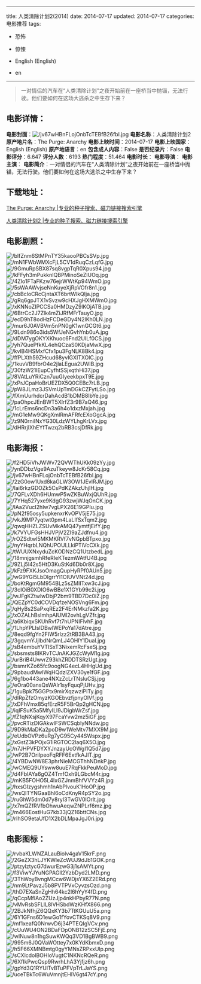 
---
title: 人类清除计划2(2014)
date: 2014-07-17
updated: 2014-07-17
categories: 电影推荐
tags:
- 恐怖
- 惊悚

- English (English)
- en
---


> 一对情侣的汽车在“人类清除计划”之夜开始前在一座桥当中抛锚，无法行驶。他们要如何在这场大逃杀之中生存下来？

## **电影详情**：

**电影封面**：<img src="https://image.tmdb.org/t/p/w200/jv67wHBnFLojOnbTcTEBfB26fbl.jpg" alt="/jv67wHBnFLojOnbTcTEBfB26fbl.jpg" title="/jv67wHBnFLojOnbTcTEBfB26fbl.jpg">
**电影名称**：人类清除计划2
**原产地片名**：The Purge: Anarchy
**电影上映时间**：2014-07-17
**电影上映国家**：English (English)
**原产地语言**：en
**包含成人内容**：False
**是否纪录片**：False
**电影评分**：6.647
**评分人数**：6193
**热门程度**：51.464
**电影时长**：
**电影导演**：
**电影主演**：
**电影简介**：一对情侣的汽车在“人类清除计划”之夜开始前在一座桥当中抛锚，无法行驶。他们要如何在这场大逃杀之中生存下来？

## **下载地址**：
[The Purge: Anarchy |专业的种子搜索、磁力链接搜索引擎](https://movie.amd794.com:2083/?search=The%20Purge%3A%20Anarchy&ordering=&mode=match_phrase&page_size=10&page=1)

[人类清除计划2 |专业的种子搜索、磁力链接搜索引擎](https://movie.amd794.com:2083/?search=%E4%BA%BA%E7%B1%BB%E6%B8%85%E9%99%A4%E8%AE%A1%E5%88%922&ordering=&mode=match_phrase&page_size=10&page=1)
 

## **电影剧照**：
<img src="https://image.tmdb.org/t/p/original/blfZnm6StMPnTY35kaooPBCsSVp.jpg" alt="/blfZnm6StMPnTY35kaooPBCsSVp.jpg" title="/blfZnm6StMPnTY35kaooPBCsSVp.jpg"><img src="https://image.tmdb.org/t/p/original/mN1FWbWMXcFjL5CV1dRuqCzLqfG.jpg" alt="/mN1FWbWMXcFjL5CV1dRuqCzLqfG.jpg" title="/mN1FWbWMXcFjL5CV1dRuqCzLqfG.jpg"><img src="https://image.tmdb.org/t/p/original/9GmuRpSBX87sq8vgpTqR0Xpus94.jpg" alt="/9GmuRpSBX87sq8vgpTqR0Xpus94.jpg" title="/9GmuRpSBX87sq8vgpTqR0Xpus94.jpg"><img src="https://image.tmdb.org/t/p/original/kFFyh3mPukknIQBPMinoSeZIUOq.jpg" alt="/kFFyh3mPukknIQBPMinoSeZIUOq.jpg" title="/kFFyh3mPukknIQBPMinoSeZIUOq.jpg"><img src="https://image.tmdb.org/t/p/original/4Zlo1FTaFKzw76ejrWWtKp94WmO.jpg" alt="/4Zlo1FTaFKzw76ejrWWtKp94WmO.jpg" title="/4Zlo1FTaFKzw76ejrWWtKp94WmO.jpg"><img src="https://image.tmdb.org/t/p/original/5sWAAWvjseNnKuyeXjRpVOfr8n1.jpg" alt="/5sWAAWvjseNnKuyeXjRpVOfr8n1.jpg" title="/5sWAAWvjseNnKuyeXjRpVOfr8n1.jpg"><img src="https://image.tmdb.org/t/p/original/cbBcloCRcCjntaXT6brtWlkQIja.jpg" alt="/cbBcloCRcCjntaXT6brtWlkQIja.jpg" title="/cbBcloCRcCjntaXT6brtWlkQIja.jpg"><img src="https://image.tmdb.org/t/p/original/gRq6gpJTX1vSvzw9cHXJgHXMWmO.jpg" alt="/gRq6gpJTX1vSvzw9cHXJgHXMWmO.jpg" title="/gRq6gpJTX1vSvzw9cHXJgHXMWmO.jpg"><img src="https://image.tmdb.org/t/p/original/xKNNoZIPCCSa0HMDzyZ9lKOjATB.jpg" alt="/xKNNoZIPCCSa0HMDzyZ9lKOjATB.jpg" title="/xKNNoZIPCCSa0HMDzyZ9lKOjATB.jpg"><img src="https://image.tmdb.org/t/p/original/6BtrCc2J7Zlk4mZiJRfMFrTauyO.jpg" alt="/6BtrCc2J7Zlk4mZiJRfMFrTauyO.jpg" title="/6BtrCc2J7Zlk4mZiJRfMFrTauyO.jpg"><img src="https://image.tmdb.org/t/p/original/ecD9hT8odHzFCDeGDy4N2IKh0LN.jpg" alt="/ecD9hT8odHzFCDeGDy4N2IKh0LN.jpg" title="/ecD9hT8odHzFCDeGDy4N2IKh0LN.jpg"><img src="https://image.tmdb.org/t/p/original/mur6J0AVBVm5nPN0gK1wnGCGt6.jpg" alt="/mur6J0AVBVm5nPN0gK1wnGCGt6.jpg" title="/mur6J0AVBVm5nPN0gK1wnGCGt6.jpg"><img src="https://image.tmdb.org/t/p/original/9Ldn986o3ids5WfJeNGvhYnb0uA.jpg" alt="/9Ldn986o3ids5WfJeNGvhYnb0uA.jpg" title="/9Ldn986o3ids5WfJeNGvhYnb0uA.jpg"><img src="https://image.tmdb.org/t/p/original/dDM7ygOKYXKhuoc6Fnd2UILf0CS.jpg" alt="/dDM7ygOKYXKhuoc6Fnd2UILf0CS.jpg" title="/dDM7ygOKYXKhuoc6Fnd2UILf0CS.jpg"><img src="https://image.tmdb.org/t/p/original/yh7QuePfkKL4ehQCzaS0KDjaMwX.jpg" alt="/yh7QuePfkKL4ehQCzaS0KDjaMwX.jpg" title="/yh7QuePfkKL4ehQCzaS0KDjaMwX.jpg"><img src="https://image.tmdb.org/t/p/original/kvlB4HSMxfCfx1pu3FgNLK8Bk4.jpg" alt="/kvlB4HSMxfCfx1pu3FgNLK8Bk4.jpg" title="/kvlB4HSMxfCfx1pu3FgNLK8Bk4.jpg"><img src="https://image.tmdb.org/t/p/original/ffPLXth59ZHcud68yvIGXITXOlC.jpg" alt="/ffPLXth59ZHcud68yvIGXITXOlC.jpg" title="/ffPLXth59ZHcud68yvIGXITXOlC.jpg"><img src="https://image.tmdb.org/t/p/original/1kuvVB9fbrO4e2jlaLEgua2UWIB.jpg" alt="/1kuvVB9fbrO4e2jlaLEgua2UWIB.jpg" title="/1kuvVB9fbrO4e2jlaLEgua2UWIB.jpg"><img src="https://image.tmdb.org/t/p/original/30fzW21IEupCyfhtSSjxqthHi37.jpg" alt="/30fzW21IEupCyfhtSSjxqthHi37.jpg" title="/30fzW21IEupCyfhtSSjxqthHi37.jpg"><img src="https://image.tmdb.org/t/p/original/8VAtLuYRiCzn7uuGIyeekbpxT9E.jpg" alt="/8VAtLuYRiCzn7uuGIyeekbpxT9E.jpg" title="/8VAtLuYRiCzn7uuGIyeekbpxT9E.jpg"><img src="https://image.tmdb.org/t/p/original/xPrJCpaHoBrUEZDX5Q0CEBc7rLB.jpg" alt="/xPrJCpaHoBrUEZDX5Q0CEBc7rLB.jpg" title="/xPrJCpaHoBrUEZDX5Q0CEBc7rLB.jpg"><img src="https://image.tmdb.org/t/p/original/pW8JLmz3JSVmUpTmDGkCZFytLSo.jpg" alt="/pW8JLmz3JSVmUpTmDGkCZFytLSo.jpg" title="/pW8JLmz3JSVmUpTmDGkCZFytLSo.jpg"><img src="https://image.tmdb.org/t/p/original/fXmUurhdcrDahAcdB1bDMB8IbYe.jpg" alt="/fXmUurhdcrDahAcdB1bDMB8IbYe.jpg" title="/fXmUurhdcrDahAcdB1bDMB8IbYe.jpg"><img src="https://image.tmdb.org/t/p/original/paOhpcJEnBWT5XlrfZ3r9B7aQ46.jpg" alt="/paOhpcJEnBWT5XlrfZ3r9B7aQ46.jpg" title="/paOhpcJEnBWT5XlrfZ3r9B7aQ46.jpg"><img src="https://image.tmdb.org/t/p/original/1cLrEms6ncDn3a6h4o1dxzMxjah.jpg" alt="/1cLrEms6ncDn3a6h4o1dxzMxjah.jpg" title="/1cLrEms6ncDn3a6h4o1dxzMxjah.jpg"><img src="https://image.tmdb.org/t/p/original/mG1eMw9QKgXmlRmAFRfcEXoGgcA.jpg" alt="/mG1eMw9QKgXmlRmAFRfcEXoGgcA.jpg" title="/mG1eMw9QKgXmlRmAFRfcEXoGgcA.jpg"><img src="https://image.tmdb.org/t/p/original/z9N0rniINxYG30LdzWYLhgKrLVx.jpg" alt="/z9N0rniINxYG30LdzWYLhgKrLVx.jpg" title="/z9N0rniINxYG30LdzWYLhgKrLVx.jpg"><img src="https://image.tmdb.org/t/p/original/dHRrjIXhEYfTwzq2bRB3csjDfRk.jpg" alt="/dHRrjIXhEYfTwzq2bRB3csjDfRk.jpg" title="/dHRrjIXhEYfTwzq2bRB3csjDfRk.jpg">

## **电影海报**：
<img src="https://image.tmdb.org/t/p/original/f2HD5iVhJWWv72QVWThUKk09zYy.jpg" alt="/f2HD5iVhJWWv72QVWThUKk09zYy.jpg" title="/f2HD5iVhJWWv72QVWThUKk09zYy.jpg"><img src="https://image.tmdb.org/t/p/original/ynDDbzVge9AzuTkeyw8JcKr58Cq.jpg" alt="/ynDDbzVge9AzuTkeyw8JcKr58Cq.jpg" title="/ynDDbzVge9AzuTkeyw8JcKr58Cq.jpg"><img src="https://image.tmdb.org/t/p/original/jv67wHBnFLojOnbTcTEBfB26fbl.jpg" alt="/jv67wHBnFLojOnbTcTEBfB26fbl.jpg" title="/jv67wHBnFLojOnbTcTEBfB26fbl.jpg"><img src="https://image.tmdb.org/t/p/original/2zG0ow1Uxd8kaGLW3OW1JEvlRJM.jpg" alt="/2zG0ow1Uxd8kaGLW3OW1JEvlRJM.jpg" title="/2zG0ow1Uxd8kaGLW3OW1JEvlRJM.jpg"><img src="https://image.tmdb.org/t/p/original/lai6rkzGDOZk5CsPdKZAkzUhjlH.jpg" alt="/lai6rkzGDOZk5CsPdKZAkzUhjlH.jpg" title="/lai6rkzGDOZk5CsPdKZAkzUhjlH.jpg"><img src="https://image.tmdb.org/t/p/original/7QFLvXDh6HUmwP5wZKBuWxjQUhR.jpg" alt="/7QFLvXDh6HUmwP5wZKBuWxjQUhR.jpg" title="/7QFLvXDh6HUmwP5wZKBuWxjQUhR.jpg"><img src="https://image.tmdb.org/t/p/original/7YHq527yxe9KdgG93zwjWJqOnCK.jpg" alt="/7YHq527yxe9KdgG93zwjWJqOnCK.jpg" title="/7YHq527yxe9KdgG93zwjWJqOnCK.jpg"><img src="https://image.tmdb.org/t/p/original/lAa2VucI2hIw7vgLPX26E19GPIu.jpg" alt="/lAa2VucI2hIw7vgLPX26E19GPIu.jpg" title="/lAa2VucI2hIw7vgLPX26E19GPIu.jpg"><img src="https://image.tmdb.org/t/p/original/pN2f95osy5upkenxrKvOPV5jE75.jpg" alt="/pN2f95osy5upkenxrKvOPV5jE75.jpg" title="/pN2f95osy5upkenxrKvOPV5jE75.jpg"><img src="https://image.tmdb.org/t/p/original/vkJ9MP7yqtwt0pm4LaLIfSxTqm2.jpg" alt="/vkJ9MP7yqtwt0pm4LaLIfSxTqm2.jpg" title="/vkJ9MP7yqtwt0pm4LaLIfSxTqm2.jpg"><img src="https://image.tmdb.org/t/p/original/qwqHHZLZSUvMkAMQ47ymtfjEifY.jpg" alt="/qwqHHZLZSUvMkAMQ47ymtfjEifY.jpg" title="/qwqHHZLZSUvMkAMQ47ymtfjEifY.jpg"><img src="https://image.tmdb.org/t/p/original/k7VYUFGsHHJVPjV2ZI9aZJdfnu4.jpg" alt="/k7VYUFGsHHJVPjV2ZI9aZJdfnu4.jpg" title="/k7VYUFGsHHJVPjV2ZI9aZJdfnu4.jpg"><img src="https://image.tmdb.org/t/p/original/rOZSdtwl5MKMKRVf7vNGpbBTpxo.jpg" alt="/rOZSdtwl5MKMKRVf7vNGpbBTpxo.jpg" title="/rOZSdtwl5MKMKRVf7vNGpbBTpxo.jpg"><img src="https://image.tmdb.org/t/p/original/nyYHqrbLNQhUPOULLkiPTiVcCXk.jpg" alt="/nyYHqrbLNQhUPOULLkiPTiVcCXk.jpg" title="/nyYHqrbLNQhUPOULLkiPTiVcCXk.jpg"><img src="https://image.tmdb.org/t/p/original/tWUUXNxyduZcKODNzCQ1UtzbedL.jpg" alt="/tWUUXNxyduZcKODNzCQ1UtzbedL.jpg" title="/tWUUXNxyduZcKODNzCQ1UtzbedL.jpg"><img src="https://image.tmdb.org/t/p/original/18mnjgsmhRfeRIeKTezmWAtfU4B.jpg" alt="/18mnjgsmhRfeRIeKTezmWAtfU4B.jpg" title="/18mnjgsmhRfeRIeKTezmWAtfU4B.jpg"><img src="https://image.tmdb.org/t/p/original/9ZLj5l42s5HtD3KuStKd6Db0r8X.jpg" alt="/9ZLj5l42s5HtD3KuStKd6Db0r8X.jpg" title="/9ZLj5l42s5HtD3KuStKd6Db0r8X.jpg"><img src="https://image.tmdb.org/t/p/original/kFz9FXKJsoOmagQupHyRPf0AUn5.jpg" alt="/kFz9FXKJsoOmagQupHyRPf0AUn5.jpg" title="/kFz9FXKJsoOmagQupHyRPf0AUn5.jpg"><img src="https://image.tmdb.org/t/p/original/wG9YGl5LbDIgrrYI1OIUVVNt24d.jpg" alt="/wG9YGl5LbDIgrrYI1OIUVVNt24d.jpg" title="/wG9YGl5LbDIgrrYI1OIUVVNt24d.jpg"><img src="https://image.tmdb.org/t/p/original/boKtRgmGM954BLz5sZMIITxw3cJ.jpg" alt="/boKtRgmGM954BLz5sZMIITxw3cJ.jpg" title="/boKtRgmGM954BLz5sZMIITxw3cJ.jpg"><img src="https://image.tmdb.org/t/p/original/3cIOiB0XDIO6wBBe1X1GYb99c2i.jpg" alt="/3cIOiB0XDIO6wBBe1X1GYb99c2i.jpg" title="/3cIOiB0XDIO6wBBe1X1GYb99c2i.jpg"><img src="https://image.tmdb.org/t/p/original/wJFgKZtwlwDbjP2bm9TBD7Dc0iZ.jpg" alt="/wJFgKZtwlwDbjP2bm9TBD7Dc0iZ.jpg" title="/wJFgKZtwlwDbjP2bm9TBD7Dc0iZ.jpg"><img src="https://image.tmdb.org/t/p/original/QEZpYC0dCOVDqfzeNOSVng6Fm.jpg" alt="/QEZpYC0dCOVDqfzeNOSVng6Fm.jpg" title="/QEZpYC0dCOVDqfzeNOSVng6Fm.jpg"><img src="https://image.tmdb.org/t/p/original/qHyBs2SaPxqREz2F4ErNMkzfa2K.jpg" alt="/qHyBs2SaPxqREz2F4ErNMkzfa2K.jpg" title="/qHyBs2SaPxqREz2F4ErNMkzfa2K.jpg"><img src="https://image.tmdb.org/t/p/original/xOZALhBsImhpAIUMl2ovhLgVZfr.jpg" alt="/xOZALhBsImhpAIUMl2ovhLgVZfr.jpg" title="/xOZALhBsImhpAIUMl2ovhLgVZfr.jpg"><img src="https://image.tmdb.org/t/p/original/a6KbiqxSKUhRvf7t7hUPNIFlvhF.jpg" alt="/a6KbiqxSKUhRvf7t7hUPNIFlvhF.jpg" title="/a6KbiqxSKUhRvf7t7hUPNIFlvhF.jpg"><img src="https://image.tmdb.org/t/p/original/1LhpYPLIsIDBwlWEPoYa17dAtre.jpg" alt="/1LhpYPLIsIDBwlWEPoYa17dAtre.jpg" title="/1LhpYPLIsIDBwlWEPoYa17dAtre.jpg"><img src="https://image.tmdb.org/t/p/original/8eqd9fgYn2FIW5rIzz2tRB3BA43.jpg" alt="/8eqd9fgYn2FIW5rIzz2tRB3BA43.jpg" title="/8eqd9fgYn2FIW5rIzz2tRB3BA43.jpg"><img src="https://image.tmdb.org/t/p/original/3gqvmYJjlbdNrQmLJ4OHlY1DuaI.jpg" alt="/3gqvmYJjlbdNrQmLJ4OHlY1DuaI.jpg" title="/3gqvmYJjlbdNrQmLJ4OHlY1DuaI.jpg"><img src="https://image.tmdb.org/t/p/original/sB4embuYVTISxT3NixemRcFseSj.jpg" alt="/sB4embuYVTISxT3NixemRcFseSj.jpg" title="/sB4embuYVTISxT3NixemRcFseSj.jpg"><img src="https://image.tmdb.org/t/p/original/sbsmsts8IKRvTCJnAKJGZcWyM1g.jpg" alt="/sbsmsts8IKRvTCJnAKJGZcWyM1g.jpg" title="/sbsmsts8IKRvTCJnAKJGZcWyM1g.jpg"><img src="https://image.tmdb.org/t/p/original/urBriB4UwvrZ93khZRDDTSRzUgt.jpg" alt="/urBriB4UwvrZ93khZRDDTSRzUgt.jpg" title="/urBriB4UwvrZ93khZRDDTSRzUgt.jpg"><img src="https://image.tmdb.org/t/p/original/bsmrKZo65fc9oogNG4ecL4HHgUd.jpg" alt="/bsmrKZo65fc9oogNG4ecL4HHgUd.jpg" title="/bsmrKZo65fc9oogNG4ecL4HHgUd.jpg"><img src="https://image.tmdb.org/t/p/original/9pbaudMwlWqHQdzlZXV30ye1fGF.jpg" alt="/9pbaudMwlWqHQdzlZXV30ye1fGF.jpg" title="/9pbaudMwlWqHQdzlZXV30ye1fGF.jpg"><img src="https://image.tmdb.org/t/p/original/6g1bo443ane4NXzZcLrTNsluCSj.jpg" alt="/6g1bo443ane4NXzZcLrTNsluCSj.jpg" title="/6g1bo443ane4NXzZcLrTNsluCSj.jpg"><img src="https://image.tmdb.org/t/p/original/eOra00ansQsWAlr1syFquqPjUHv.jpg" alt="/eOra00ansQsWAlr1syFquqPjUHv.jpg" title="/eOra00ansQsWAlr1syFquqPjUHv.jpg"><img src="https://image.tmdb.org/t/p/original/1guBpk75GGPtx9mirXqzwziPITy.jpg" alt="/1guBpk75GGPtx9mirXqzwziPITy.jpg" title="/1guBpk75GGPtx9mirXqzwziPITy.jpg"><img src="https://image.tmdb.org/t/p/original/dlRpZfzOmyzKGOEbvzfjpnyOlVf.jpg" alt="/dlRpZfzOmyzKGOEbvzfjpnyOlVf.jpg" title="/dlRpZfzOmyzKGOEbvzfjpnyOlVf.jpg"><img src="https://image.tmdb.org/t/p/original/xDFhVmx85qfErzR5F5BrQp2gHCN.jpg" alt="/xDFhVmx85qfErzR5F5BrQp2gHCN.jpg" title="/xDFhVmx85qfErzR5F5BrQp2gHCN.jpg"><img src="https://image.tmdb.org/t/p/original/iqIFSuK5a5MfyILI9JDigbWrZsf.jpg" alt="/iqIFSuK5a5MfyILI9JDigbWrZsf.jpg" title="/iqIFSuK5a5MfyILI9JDigbWrZsf.jpg"><img src="https://image.tmdb.org/t/p/original/fZ1qNXsjKqyX97FcaYvw2mz5iGF.jpg" alt="/fZ1qNXsjKqyX97FcaYvw2mz5iGF.jpg" title="/fZ1qNXsjKqyX97FcaYvw2mz5iGF.jpg"><img src="https://image.tmdb.org/t/p/original/pvcRTizDIGAkwlFSWCSqblyNNdw.jpg" alt="/pvcRTizDIGAkwlFSWCSqblyNNdw.jpg" title="/pvcRTizDIGAkwlFSWCSqblyNNdw.jpg"><img src="https://image.tmdb.org/t/p/original/9D9kMaDKa2poD9w1WeMtv7MXX9M.jpg" alt="/9D9kMaDKa2poD9w1WeMtv7MXX9M.jpg" title="/9D9kMaDKa2poD9w1WeMtv7MXX9M.jpg"><img src="https://image.tmdb.org/t/p/original/eUdbOVPz6uRg7yG95Cy44SWspx.jpg" alt="/eUdbOVPz6uRg7yG95Cy44SWspx.jpg" title="/eUdbOVPz6uRg7yG95Cy44SWspx.jpg"><img src="https://image.tmdb.org/t/p/original/xGstZ3kPOjxG1iRGTOC2laq6X5O.jpg" alt="/xGstZ3kPOjxG1iRGTOC2laq6X5O.jpg" title="/xGstZ3kPOjxG1iRGTOC2laq6X5O.jpg"><img src="https://image.tmdb.org/t/p/original/n7JHPVFDYXYJnzayUcOWgI1Q5d7.jpg" alt="/n7JHPVFDYXYJnzayUcOWgI1Q5d7.jpg" title="/n7JHPVFDYXYJnzayUcOWgI1Q5d7.jpg"><img src="https://image.tmdb.org/t/p/original/wP2B7OriIpeoFqRFF6ExtfkAJIT.jpg" alt="/wP2B7OriIpeoFqRFF6ExtfkAJIT.jpg" title="/wP2B7OriIpeoFqRFF6ExtfkAJIT.jpg"><img src="https://image.tmdb.org/t/p/original/4YBDwNW8E3phrNieMCGThhNDnkP.jpg" alt="/4YBDwNW8E3phrNieMCGThhNDnkP.jpg" title="/4YBDwNW8E3phrNieMCGThhNDnkP.jpg"><img src="https://image.tmdb.org/t/p/original/wCMEQ9UYsww8uuE7RqFkkPeuMoD.jpg" alt="/wCMEQ9UYsww8uuE7RqFkkPeuMoD.jpg" title="/wCMEQ9UYsww8uuE7RqFkkPeuMoD.jpg"><img src="https://image.tmdb.org/t/p/original/d4FblAYa6gOZ4TmfOxh9LGbcM4r.jpg" alt="/d4FblAYa6gOZ4TmfOxh9LGbcM4r.jpg" title="/d4FblAYa6gOZ4TmfOxh9LGbcM4r.jpg"><img src="https://image.tmdb.org/t/p/original/mKB5FOHO5L4IxGZJnmBhfVVYz4R.jpg" alt="/mKB5FOHO5L4IxGZJnmBhfVVYz4R.jpg" title="/mKB5FOHO5L4IxGZJnmBhfVVYz4R.jpg"><img src="https://image.tmdb.org/t/p/original/hxsGIzygshmh1nAbPlvouK1HoOP.jpg" alt="/hxsGIzygshmh1nAbPlvouK1HoOP.jpg" title="/hxsGIzygshmh1nAbPlvouK1HoOP.jpg"><img src="https://image.tmdb.org/t/p/original/wsQITYNGaaBhl6oCdKnyR4pSY2o.jpg" alt="/wsQITYNGaaBhl6oCdKnyR4pSY2o.jpg" title="/wsQITYNGaaBhl6oCdKnyR4pSY2o.jpg"><img src="https://image.tmdb.org/t/p/original/ruGhW5dm0d7y8ryI3TwGV0lOrlt.jpg" alt="/ruGhW5dm0d7y8ryI3TwGV0lOrlt.jpg" title="/ruGhW5dm0d7y8ryI3TwGV0lOrlt.jpg"><img src="https://image.tmdb.org/t/p/original/x7mQZfRVfbOhwuAeqwZNPLrf6mz.jpg" alt="/x7mQZfRVfbOhwuAeqwZNPLrf6mz.jpg" title="/x7mQZfRVfbOhwuAeqwZNPLrf6mz.jpg"><img src="https://image.tmdb.org/t/p/original/m466EostHuG7kb33jQZ16bttCNs.jpg" alt="/m466EostHuG7kb33jQZ16bttCNs.jpg" title="/m466EostHuG7kb33jQZ16bttCNs.jpg"><img src="https://image.tmdb.org/t/p/original/rIhSO9etaUfD1X2bDLMpaJgJ0ri.jpg" alt="/rIhSO9etaUfD1X2bDLMpaJgJ0ri.jpg" title="/rIhSO9etaUfD1X2bDLMpaJgJ0ri.jpg">

## **电影图标**：
<img src="https://image.tmdb.org/t/p/original/rvbaKLWNZALauBiolv4gaV15krF.png" alt="/rvbaKLWNZALauBiolv4gaV15krF.png" title="/rvbaKLWNZALauBiolv4gaV15krF.png"><img src="https://image.tmdb.org/t/p/original/2GeZX3hLJYKWleZcWUJ9dJb1GOK.png" alt="/2GeZX3hLJYKWleZcWUJ9dJb1GOK.png" title="/2GeZX3hLJYKWleZcWUJ9dJb1GOK.png"><img src="https://image.tmdb.org/t/p/original/ptzylztycG7dwurEzwG3j1sAMYt.png" alt="/ptzylztycG7dwurEzwG3j1sAMYt.png" title="/ptzylztycG7dwurEzwG3j1sAMYt.png"><img src="https://image.tmdb.org/t/p/original/f3ViwYJYuNGPAGll2YzbDyd2LMD.png" alt="/f3ViwYJYuNGPAGll2YzbDyd2LMD.png" title="/f3ViwYJYuNGPAGll2YzbDyd2LMD.png"><img src="https://image.tmdb.org/t/p/original/3ThWoyBvngMCcw6WDjsYX6Z2ERd.png" alt="/3ThWoyBvngMCcw6WDjsYX6Z2ERd.png" title="/3ThWoyBvngMCcw6WDjsYX6Z2ERd.png"><img src="https://image.tmdb.org/t/p/original/nm9LtPavzJ5b8PVTPVxCyvzsOzd.png" alt="/nm9LtPavzJ5b8PVTPVxCyvzsOzd.png" title="/nm9LtPavzJ5b8PVTPVxCyvzsOzd.png"><img src="https://image.tmdb.org/t/p/original/thD7EXaSnZgHh64kc2l6hYyY4fD.png" alt="/thD7EXaSnZgHh64kc2l6hYyY4fD.png" title="/thD7EXaSnZgHh64kc2l6hYyY4fD.png"><img src="https://image.tmdb.org/t/p/original/qCcpMflAo2ZUzJjp4nkHPbyR77N.png" alt="/qCcpMflAo2ZUzJjp4nkHPbyR77N.png" title="/qCcpMflAo2ZUzJjp4nkHPbyR77N.png"><img src="https://image.tmdb.org/t/p/original/vMvRsbSFLlL8lVHSbdWzKHfX866.png" alt="/vMvRsbSFLlL8lVHSbdWzKHfX866.png" title="/vMvRsbSFLlL8lVHSbdWzKHfX866.png"><img src="https://image.tmdb.org/t/p/original/2BJkNfhjZ6QQxKY3b7TtKGUuU5a.png" alt="/2BJkNfhjZ6QQxKY3b7TtKGUuU5a.png" title="/2BJkNfhjZ6QQxKY3b7TtKGUuU5a.png"><img src="https://image.tmdb.org/t/p/original/6Y1GFns6D1ewGo1fYovCTKSq8V9.png" alt="/6Y1GFns6D1ewGo1fYovCTKSq8V9.png" title="/6Y1GFns6D1ewGo1fYovCTKSq8V9.png"><img src="https://image.tmdb.org/t/p/original/mf1xeafQ0NrwvD6j34PTEQIgVCv.png" alt="/mf1xeafQ0NrwvD6j34PTEQIgVCv.png" title="/mf1xeafQ0NrwvD6j34PTEQIgVCv.png"><img src="https://image.tmdb.org/t/p/original/cUuWU4ON2BDaFDpONB12zSC5FjE.png" alt="/cUuWU4ON2BDaFDpONB12zSC5FjE.png" title="/cUuWU4ON2BDaFDpONB12zSC5FjE.png"><img src="https://image.tmdb.org/t/p/original/wINuw8n1hgSuwKWQq3VD1BgBWB9.png" alt="/wINuw8n1hgSuwKWQq3VD1BgBWB9.png" title="/wINuw8n1hgSuwKWQq3VD1BgBWB9.png"><img src="https://image.tmdb.org/t/p/original/995m6J0QVaWOttey7x0KYdKbmxD.png" alt="/995m6J0QVaWOttey7x0KYdKbmxD.png" title="/995m6J0QVaWOttey7x0KYdKbmxD.png"><img src="https://image.tmdb.org/t/p/original/h5F66XMNBmtg0gyYMNsZRPxxUlp.png" alt="/h5F66XMNBmtg0gyYMNsZRPxxUlp.png" title="/h5F66XMNBmtg0gyYMNsZRPxxUlp.png"><img src="https://image.tmdb.org/t/p/original/sCXlcdolBOHIoVugtC1NKNcRQeR.png" alt="/sCXlcdolBOHIoVugtC1NKNcRQeR.png" title="/sCXlcdolBOHIoVugtC1NKNcRQeR.png"><img src="https://image.tmdb.org/t/p/original/6XfIkPwcQsp9RwrhLhA3Yjfjz6h.png" alt="/6XfIkPwcQsp9RwrhLhA3Yjfjz6h.png" title="/6XfIkPwcQsp9RwrhLhA3Yjfjz6h.png"><img src="https://image.tmdb.org/t/p/original/gpYd3Q1RYUlTvBTuPFVpTrLJaYS.png" alt="/gpYd3Q1RYUlTvBTuPFVpTrLJaYS.png" title="/gpYd3Q1RYUlTvBTuPFVpTrLJaYS.png"><img src="https://image.tmdb.org/t/p/original/uceTBkTc6WuVmnjtEHIV6gt47cY.png" alt="/uceTBkTc6WuVmnjtEHIV6gt47cY.png" title="/uceTBkTc6WuVmnjtEHIV6gt47cY.png">
